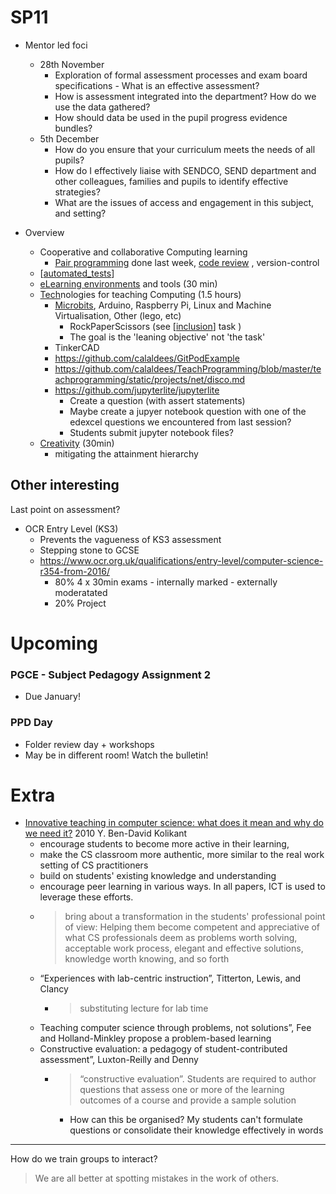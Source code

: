 SP11
====

* Mentor led foci 
    * 28th November
        * Exploration of formal assessment processes and exam board specifications - What is an effective assessment?
        * How is assessment integrated into the department? How do we use the data gathered? 
        * How should data be used in the pupil progress evidence bundles? 
    * 5th December
        * How do you ensure that your curriculum meets the needs of all pupils?  
        * How do I effectively liaise with SENDCO, SEND department and other colleagues, families and pupils to identify effective strategies?  
        * What are the issues of access and engagement in this subject, and setting?    


* Overview
    * Cooperative and collaborative Computing learning
        * [Pair programming](./pairProgramming.md) done last week, [code review](./code-review.md) , version-control
    * [[automated_tests]]
    * [eLearning environments](./eLearningEnvironments.md) and tools (30 min)
    * [Tech](./tech.md)nologies for teaching Computing (1.5 hours)
        * [Microbits](../physicalProgramming/microbit/README.md), Arduino, Raspberry Pi, Linux and Machine Virtualisation, Other (lego, etc)
            * RockPaperScissors (see [[inclusion]] task )
            * The goal is the 'leaning objective' not 'the task'
        * TinkerCAD
        * https://github.com/calaldees/GitPodExample
        * https://github.com/calaldees/TeachProgramming/blob/master/teachprogramming/static/projects/net/disco.md
        * https://github.com/jupyterlite/jupyterlite
            * Create a question (with assert statements)
            * Maybe create a jupyer notebook question with one of the edexcel questions we encountered from last session?
            * Students submit jupyter notebook files?
    * [Creativity](./creativity.md) (30min)
        * mitigating the attainment hierarchy


Other interesting
-----------------

Last point on assessment?

* OCR Entry Level (KS3)
    * Prevents the vagueness of KS3 assessment
    * Stepping stone to GCSE
    * https://www.ocr.org.uk/qualifications/entry-level/computer-science-r354-from-2016/
        * 80% 4 x 30min exams - internally marked - externally moderatated
        * 20% Project


Upcoming
========

### PGCE - Subject Pedagogy Assignment 2

* Due January!

### PPD Day 

* Folder review day + workshops
* May be in different room! Watch the bulletin!


Extra
=====

* [Innovative teaching in computer science: what does it mean and why do we need it?](https://www.tandfonline.com/doi/full/10.1080/08993408.2010.486239) 2010 Y. Ben-David Kolikant 
    * encourage students to become more active in their learning, 
    * make the CS classroom more authentic, more similar to the real work setting of CS practitioners
    * build on students' existing knowledge and understanding
    * encourage peer learning in various ways. In all papers, ICT is used to leverage these efforts.
    * > bring about a transformation in the students' professional point of view: Helping them become competent and appreciative of what CS professionals deem as problems worth solving, acceptable work process, elegant and effective solutions, knowledge worth knowing, and so forth
    * “Experiences with lab-centric instruction”, Titterton, Lewis, and Clancy
        * > substituting lecture for lab time
    * Teaching computer science through problems, not solutions”, Fee and Holland-Minkley propose a problem-based learning
    * Constructive evaluation: a pedagogy of student-contributed assessment”, Luxton-Reilly and Denny
        * > “constructive evaluation”. Students are required to author questions that assess one or more of the learning outcomes of a course and provide a sample solution
            * How can this be organised? My students can't formulate questions or consolidate their knowledge effectively in words


---

How do we train groups to interact?
> We are all better at spotting mistakes in the work of others.

[//begin]: # "Autogenerated link references for markdown compatibility"
[automated_tests]: automated_tests.md "automated_tests"
[inclusion]: inclusion.md "Inclusion"
[//end]: # "Autogenerated link references"
